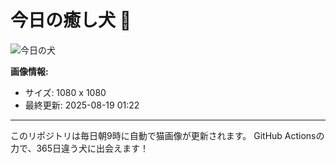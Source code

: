 # 今日の癒し犬 🐶

![今日の犬](https://cdn2.thedogapi.com/images/placeholder.jpg)

**画像情報:**
- サイズ: 1080 x 1080
- 最終更新: 2025-08-19 01:22

---

このリポジトリは毎日朝9時に自動で猫画像が更新されます。
GitHub Actionsの力で、365日違う犬に出会えます！
